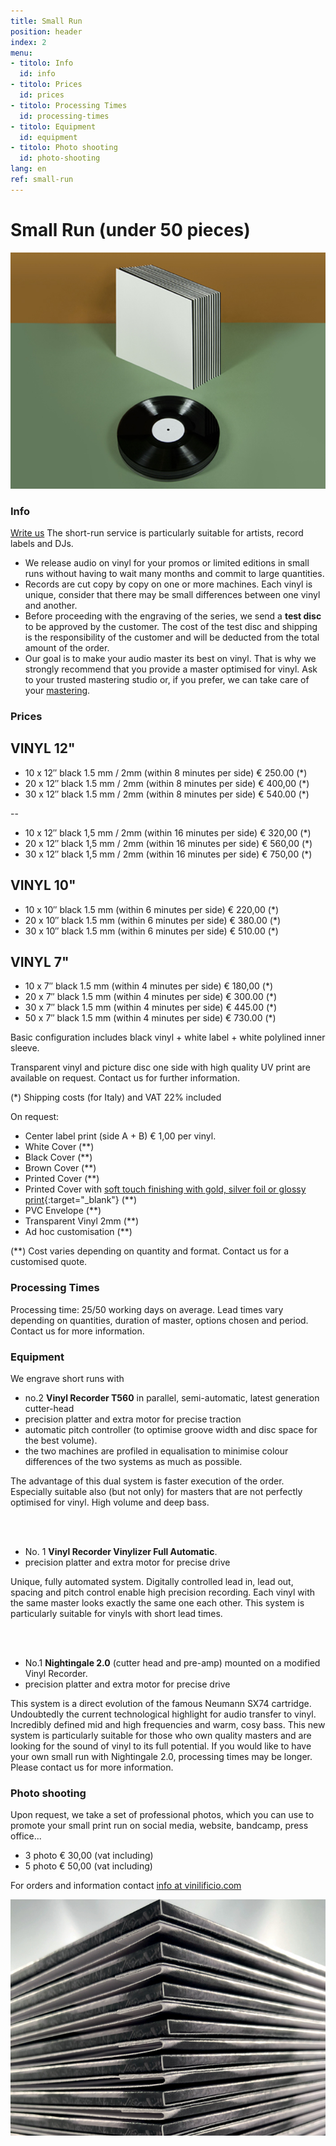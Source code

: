 ```yaml
---
title: Small Run
position: header
index: 2
menu:
- titolo: Info
  id: info
- titolo: Prices
  id: prices
- titolo: Processing Times
  id: processing-times
- titolo: Equipment
  id: equipment
- titolo: Photo shooting
  id: photo-shooting
lang: en
ref: small-run
---
```

# Small Run (under 50 pieces)

![small run](/img/smallrun_07_small.jpg)

### Info
<a href="mailto:info@vinilificio.com">Write us</a>
The short-run service is particularly suitable for artists, record labels and DJs.

* We release audio on vinyl for your promos or limited editions in small runs without having to wait many months and commit to large quantities.
* Records are cut copy by copy on one or more machines. Each vinyl is unique, consider that there may be small differences between one vinyl and another.
* Before proceeding with the engraving of the series, we send a <b>test disc</b> to be approved by the customer. The cost of the test disc and shipping is the responsibility of the customer and will be deducted from the total amount of the order.
* Our goal is to make your audio master its best on vinyl. That is why we strongly recommend that you provide a master optimised for vinyl. Ask to your trusted mastering studio or, if you prefer, we can take care of your [mastering](/mastering/).


### Prices

## VINYL 12" 

* 10 x 12″ black 1.5 mm / 2mm (within 8 minutes per side) € 250.00 (*)
* 20 x 12″ black 1.5 mm / 2mm (within 8 minutes per side) € 400,00 (*)
* 30 x 12″ black 1.5 mm / 2mm (within 8 minutes per side) € 540.00 (*)


--

* 10 x 12″ black 1,5 mm / 2mm (within 16 minutes per side) € 320,00 (*)
* 20 x 12″ black 1,5 mm / 2mm (within 16 minutes per side) € 560,00 (*)
* 30 x 12″ black 1,5 mm / 2mm (within 16 minutes per side) € 750,00 (*)

## VINYL 10"

* 10 x 10″ black 1.5 mm (within 6 minutes per side) € 220,00 (*)
* 20 x 10″ black 1.5 mm (within 6 minutes per side) € 380.00 (*)
* 30 x 10″ black 1.5 mm (within 6 minutes per side) € 510.00 (*)

## VINYL 7"

* 10 x 7″ black 1.5 mm (within 4 minutes per side) € 180,00 (*)
* 20 x 7″ black 1.5 mm (within 4 minutes per side) € 300.00 (*)
* 30 x 7″ black 1.5 mm (within 4 minutes per side) € 445.00 (*)
* 50 x 7″ black 1.5 mm (within 4 minutes per side) € 730.00 (*)



Basic configuration includes black vinyl + white label + white polylined inner sleeve.

Transparent vinyl and picture disc one side with high quality UV print are available on request. Contact us for further information. 

(*) Shipping costs (for Italy) and VAT 22% included

On request:

* Center label print (side A + B) € 1,00 per vinyl.
* White Cover (**)
* Black Cover (**)
* Brown Cover (**)
* Printed Cover (**)
* Printed Cover with [soft touch finishing with gold, silver foil or glossy print](https://www.instagram.com/p/C4F18YUMd7W/){:target="_blank"} (**)
* PVC Envelope (**)
* Transparent Vinyl 2mm (**)
* Ad hoc customisation (**)

(**) Cost varies depending on quantity and format. Contact us for a customised quote.

### Processing Times

Processing time: 25/50 working days on average. 
Lead times vary depending on quantities, duration of master, options chosen and period. Contact us for more information.

### Equipment
We engrave short runs with
<br>
* no.2 **Vinyl Recorder T560** in parallel, semi-automatic, latest generation cutter-head 
* precision platter and extra motor for precise traction
* automatic pitch controller (to optimise groove width and disc space for the best volume). 
* the two machines are profiled in equalisation to minimise colour differences of the two systems as much as possible. 

The advantage of this dual system is faster execution of the order. Especially suitable also (but not only) for masters that are not perfectly optimised for vinyl. High volume and deep bass.

<br>
<br>

* No. 1 **Vinyl Recorder Vinylizer Full Automatic**. 
* precision platter and extra motor for precise drive

Unique, fully automated system. Digitally controlled lead in, lead out, spacing and pitch control enable high precision recording. Each vinyl with the same master looks exactly the same one each other. This system is particularly suitable for vinyls with short lead times.

<br>
<br>

* No.1 **Nightingale 2.0** (cutter head and pre-amp) mounted on a modified Vinyl Recorder. 
* precision platter and extra motor for precise drive

This system is a direct evolution of the famous Neumann SX74 cartridge. Undoubtedly the current technological highlight for audio transfer to vinyl. Incredibly defined mid and high frequencies and warm, cosy bass. This new system is particularly suitable for those who own quality masters and are looking for the sound of vinyl to its full potential. 
If you would like to have your own small run with Nightingale 2.0, processing times may be longer. Please contact us for more information.

### Photo shooting

Upon request, we take a set of professional photos, which you can use to promote your small print run on social media, website, bandcamp, press office...


* 3 photo € 30,00 (vat including)
* 5 photo € 50,00 (vat including)


For orders and information contact <a href="mailto:info@vinilificio.com"> info at vinilificio.com </a>


![small runs](/img/small-run_small.jpg)
